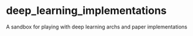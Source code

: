 # deep_learning_implementations
A sandbox for playing with deep learning archs and paper implementations
